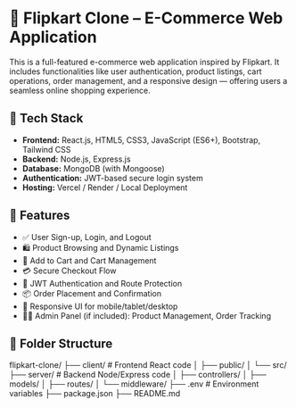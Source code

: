 # 🛒 Flipkart Clone – E-Commerce Web Application

This is a full-featured e-commerce web application inspired by Flipkart. It includes functionalities like user authentication, product listings, cart operations, order management, and a responsive design — offering users a seamless online shopping experience.

## 🔧 Tech Stack

- **Frontend:** React.js, HTML5, CSS3, JavaScript (ES6+), Bootstrap, Tailwind CSS
- **Backend:** Node.js, Express.js
- **Database:** MongoDB (with Mongoose)
- **Authentication:** JWT-based secure login system
- **Hosting:** Vercel / Render / Local Deployment

## 🚀 Features

- ✅ User Sign-up, Login, and Logout
- 🛍️ Product Browsing and Dynamic Listings
- 🛒 Add to Cart and Cart Management
- 💳 Secure Checkout Flow
- 🔐 JWT Authentication and Route Protection
- 📦 Order Placement and Confirmation
- 📱 Responsive UI for mobile/tablet/desktop
- 👨‍💼 Admin Panel (if included): Product Management, Order Tracking

## 📁 Folder Structure

flipkart-clone/
├── client/ # Frontend React code
│ ├── public/
│ └── src/
├── server/ # Backend Node/Express code
│ ├── controllers/
│ ├── models/
│ ├── routes/
│ └── middleware/
├── .env # Environment variables
├── package.json
├── README.md


